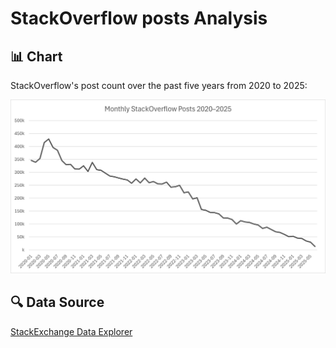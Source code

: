 # StackOverflow posts Analysis

## 📊 Chart

StackOverflow's post count over the past five years from 2020 to 2025:

![Chart](chart.png)

## 🔍 Data Source 
[StackExchange Data Explorer](https://data.stackexchange.com/stackoverflow/query/new)
